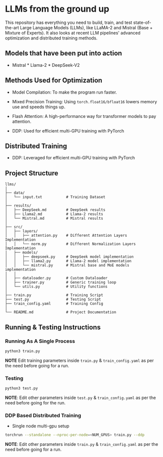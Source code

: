 # LLMs from the ground up

 This repository has everything you need to build, train, and test state-of-the-art Large Language Models (LLMs), like LLaMA-2 and Mistral (Base + Mixture of Experts).  It also looks at recent LLM pipelines' advanced optimization and distributed training methods.


## Models that have been put into action

 * Mistral * Llama-2 * DeepSeek-V2

 ## Methods Used for Optimization

 * Model Compilation: To make the program run faster.
 * Mixed Precision Training: Using `torch.float16/bfloat16` lowers memory use and speeds things up.
 * Flash Attention: A high-performance way for transformer models to pay attention.

 * DDP: Used for efficient multi-GPU training with PyTorch

## Distributed Training
* DDP: Leveraged for efficient multi-GPU training with PyTorch

## Project Structure

```
llms/
│
├── data/
│   └── input.txt      		# Training Dataset
│
├── results/
│   ├── DeepSeek.md         # DeepSeek results
│   ├── Llama2.md           # Llama-2 results
│   └── Mistral.md          # Mistral results
│
├── src/
│	├── layers/
│	│   ├── attention.py    # Different Attention Layers Implementation
│   │   └── norm.py         # Different Normalization Layers Implementation
│	├── models/
│   │	├── deepseek.py   	# DeepSeek model implementation
│   │   ├── llama2.py 		# Llama-2 model implementation
│   │   └── mistral.py      # Mistral base and MoE models implementation
│   │
│   ├── dataloader.py       # Custom Dataloader   
│   ├── trainer.py        	# Generic training loop
│   └── utils.py       		# Utility functions
│
├── train.py   		   		# Training Script
├── test.py            		# Testing Script
├── train_config.yaml       # Training Config 
│
└── README.md          		# Project Documentation
```

## Running & Testing Instructions

### Running As A Single Process

```bash
python3 train.py
```

**NOTE** Edit training parameters inside `train.py` & `train_config.yaml` as per the need before going for a run.

### Testing

```bash
python3 test.py
```

**NOTE**: Edit other parameters inside `test.py` & `train_config.yaml` as per the need before going for the run.

### DDP Based Distributed Training

* Single node multi-gpu setup
```bash
torchrun --standalone --nproc-per-node=<NUM_GPUS> train.py --ddp
```

**NOTE**: Edit other parameters inside `train.py` & `train_config.yaml` as per the need before going for a run.